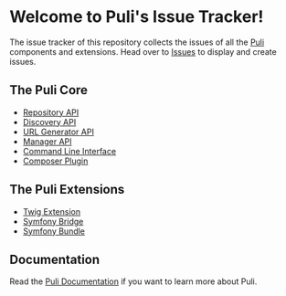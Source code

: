 Welcome to Puli's Issue Tracker!
================================

The issue tracker of this repository collects the issues of all the [Puli]
components and extensions. Head over to [Issues] to
display and create issues.

The Puli Core
-------------

* [Repository API]
* [Discovery API]
* [URL Generator API]
* [Manager API]
* [Command Line Interface]
* [Composer Plugin]

The Puli Extensions
-------------------

* [Twig Extension]
* [Symfony Bridge]
* [Symfony Bundle]

Documentation
-------------

Read the [Puli Documentation] if you want to learn more about Puli.

[Puli]: http://puli.io
[Issues]: https://github.com/puli/issues/issues
[Puli Documentation]: http://docs.puli.io/en/latest/index.html
[Repository API]: https://github.com/puli/repository
[Discovery API]: https://github.com/puli/discovery
[URL Generator API]: https://github.com/puli/url-generator
[Manager API]: https://github.com/puli/manager
[Command Line Interface]: https://github.com/puli/cli
[Composer Plugin]: https://github.com/puli/composer-plugin
[Twig Extension]: https://github.com/puli/twig-extension
[Symfony Bridge]: https://github.com/puli/symfony-bridge
[Symfony Bundle]: https://github.com/puli/symfony-bundle
